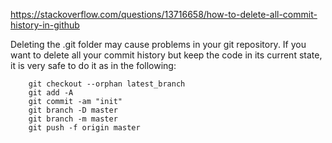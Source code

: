 https://stackoverflow.com/questions/13716658/how-to-delete-all-commit-history-in-github

Deleting the .git folder may cause problems in your git repository. If you want to delete all your commit history but keep the code in its current state, it is very safe to do it as in the following:

```
    git checkout --orphan latest_branch
    git add -A
    git commit -am "init"
    git branch -D master
    git branch -m master
    git push -f origin master
```
